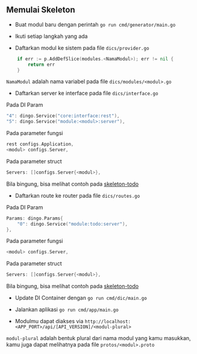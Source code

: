 ## Memulai Skeleton

- Buat modul baru dengan perintah `go run cmd/generator/main.go`

- Ikuti setiap langkah yang ada

- Daftarkan modul ke sistem pada file `dics/provider.go`

```go
	if err := p.AddDefSlice(modules.<NamaModul>); err != nil {
		return err
	}
```

`NamaModul` adalah nama variabel pada file `dics/modules/<modul>.go`

- Daftarkan server ke interface pada file `dics/interface.go`

Pada DI Param

```go
"4": dingo.Service("core:interface:rest"),
"5": dingo.Service("module:<modul>:server"),
```

Pada parameter fungsi

```go
rest configs.Application,
<modul> configs.Server,
```

Pada parameter struct

```go
Servers: []configs.Server{<modul>},
```

Bila bingung, bisa melihat contoh pada [skeleton-todo](https://github.com/crowdeco/skeleton-todo/blob/main/dics/interface.go)

- Daftarkan route ke router pada file `dics/routes.go`

Pada DI Param

```go
Params: dingo.Params{
    "0": dingo.Service("module:todo:server"),
},
```

Pada parameter fungsi

```go
<modul> configs.Server,
```

Pada parameter struct

```go
Servers: []configs.Server{<modul>},
```

Bila bingung, bisa melihat contoh pada [skeleton-todo](https://github.com/crowdeco/skeleton-todo/blob/main/dics/routes.go)

- Update DI Container dengan `go run cmd/dic/main.go`

- Jalankan aplikasi `go run cmd/app/main.go`

- Modulmu dapat diakses via `http://localhost:<APP_PORT>/api/[API_VERSION]/<modul-plural>`

`modul-plural` adalah bentuk plural dari nama modul yang kamu masukkan, kamu juga dapat melihatnya pada file `protos/<modul>.proto`
